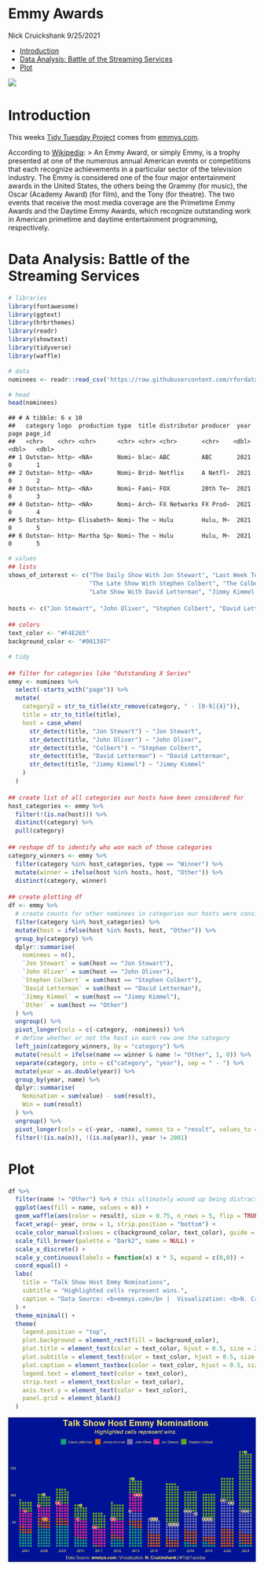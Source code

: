 Emmy Awards
================
Nick Cruickshank
9/25/2021

-   [Introduction](#introduction)
-   [Data Analysis: Battle of the Streaming
    Services](#data-analysis-battle-of-the-streaming-services)
-   [Plot](#plot)

![](https://deadline.com/wp-content/uploads/2020/07/emmys.jpg?w=681&h=383&crop=1)

# Introduction

This weeks [Tidy Tuesday
Project](https://github.com/rfordatascience/tidytuesday/tree/master/data/2021/2021-09-21)
comes from
[emmys.com](https://www.emmys.com/awards/nominations/award-search).

According to [Wikipedia](https://en.wikipedia.org/wiki/Emmy_Awards):
&gt; An Emmy Award, or simply Emmy, is a trophy presented at one of the
numerous annual American events or competitions that each recognize
achievements in a particular sector of the television industry. The Emmy
is considered one of the four major entertainment awards in the United
States, the others being the Grammy (for music), the Oscar (Academy
Award) (for film), and the Tony (for theatre). The two events that
receive the most media coverage are the Primetime Emmy Awards and the
Daytime Emmy Awards, which recognize outstanding work in American
primetime and daytime entertainment programming, respectively.

# Data Analysis: Battle of the Streaming Services

``` r
# libraries
library(fontawesome)
library(ggtext)
library(hrbrthemes)
library(readr)
library(showtext)
library(tidyverse)
library(waffle)
```

``` r
# data
nominees <- readr::read_csv('https://raw.githubusercontent.com/rfordatascience/tidytuesday/master/data/2021/2021-09-21/nominees.csv')
```

``` r
# head
head(nominees)
```

    ## # A tibble: 6 x 10
    ##   category logo  production type  title distributor producer  year  page page_id
    ##   <chr>    <chr> <chr>      <chr> <chr> <chr>       <chr>    <dbl> <dbl>   <dbl>
    ## 1 Outstan~ http~ <NA>       Nomi~ blac~ ABC         ABC       2021     0       1
    ## 2 Outstan~ http~ <NA>       Nomi~ Brid~ Netflix     A Netfl~  2021     0       2
    ## 3 Outstan~ http~ <NA>       Nomi~ Fami~ FOX         20th Te~  2021     0       3
    ## 4 Outstan~ http~ <NA>       Nomi~ Arch~ FX Networks FX Prod~  2021     0       4
    ## 5 Outstan~ http~ Elisabeth~ Nomi~ The ~ Hulu        Hulu, M~  2021     0       5
    ## 6 Outstan~ http~ Martha Sp~ Nomi~ The ~ Hulu        Hulu, M~  2021     0       5

``` r
# values
## lists
shows_of_interest <- c("The Daily Show With Jon Stewart", "Last Week Tonight With John Oliver",
                       "The Late Show With Stephen Colbert", "The Colbert Report",
                       "Late Show With David Letterman", "Jimmy Kimmel Live")

hosts <- c("Jon Stewart", "John Oliver", "Stephen Colbert", "David Letterman", "Jimmy Kimmel")

## colors
text_color <- "#F4E265"
background_color <- "#001397"
```

``` r
# tidy

## filter for categories like "Outstanding X Series"
emmy <- nominees %>%
  select(-starts_with("page")) %>%
  mutate(
    category2 = str_to_title(str_remove(category, " - [0-9]{4}")),
    title = str_to_title(title),
    host = case_when(
      str_detect(title, "Jon Stewart") ~ "Jon Stewart",
      str_detect(title, "John Oliver") ~ "John Oliver",
      str_detect(title, "Colbert") ~ "Stephen Colbert",
      str_detect(title, "David Letterman") ~ "David Letterman",
      str_detect(title, "Jimmy Kimmel") ~ "Jimmy Kimmel"
    )
  )

## create list of all categories our hosts have been considered for
host_categories <- emmy %>%
  filter(!(is.na(host))) %>%
  distinct(category) %>%
  pull(category)

## reshape df to identify who won each of those categories
category_winners <- emmy %>%
  filter(category %in% host_categories, type == "Winner") %>%
  mutate(winner = ifelse(host %in% hosts, host, "Other")) %>%
  distinct(category, winner)

## create plotting df
df <- emmy %>%
  # create counts for other nominees in categories our hosts were considered for
  filter(category %in% host_categories) %>%
  mutate(host = ifelse(host %in% hosts, host, "Other")) %>%
  group_by(category) %>%
  dplyr::summarise(
    nominees = n(),
    `Jon Stewart` = sum(host == "Jon Stewart"),
    `John Oliver` = sum(host == "John Oliver"),
    `Stephen Colbert` = sum(host == "Stephen Colbert"),
    `David Letterman` = sum(host == "David Letterman"),
    `Jimmy Kimmel` = sum(host == "Jimmy Kimmel"),
    `Other` = sum(host == "Other")
  ) %>%
  ungroup() %>%
  pivot_longer(cols = c(-category, -nominees)) %>%
  # define whether or not the host in each row one the category
  left_join(category_winners, by = "category") %>%
  mutate(result = ifelse(name == winner & name != "Other", 1, 0)) %>%
  separate(category, into = c("category", "year"), sep = " - ") %>%
  mutate(year = as.double(year)) %>%
  group_by(year, name) %>%
  dplyr::summarise(
    Nomination = sum(value) - sum(result),
    Win = sum(result)
  ) %>%
  ungroup() %>%
  pivot_longer(cols = c(-year, -name), names_to = "result", values_to = "n") %>%
  filter(!(is.na(n)), !(is.na(year)), year != 2001)
```

# Plot

``` r
df %>%
  filter(name != "Other") %>% # this ultimately wound up being distracting to plot
  ggplot(aes(fill = name, values = n)) + 
  geom_waffle(aes(color = result), size = 0.75, n_rows = 5, flip = TRUE, height = 0.9, width = 0.9) +
  facet_wrap(~ year, nrow = 1, strip.position = "bottom") + 
  scale_color_manual(values = c(background_color, text_color), guide = "none") +
  scale_fill_brewer(palette = "Dark2", name = NULL) +
  scale_x_discrete() + 
  scale_y_continuous(labels = function(x) x * 5, expand = c(0,0)) +
  coord_equal() + 
  labs(
    title = "Talk Show Host Emmy Nominations",
    subtitle = "Highlighted cells represent wins.",
    caption = "Data Source: <b>emmys.com</b> |  Visualization: <b>N. Cruickshank</b> | #TidyTuesday"
  ) +
  theme_minimal() + 
  theme(
    legend.position = "top",
    plot.background = element_rect(fill = background_color),
    plot.title = element_text(color = text_color, hjust = 0.5, size = 24, face = "bold"),
    plot.subtitle = element_text(color = text_color, hjust = 0.5, size = 16, face = "italic"),
    plot.caption = element_textbox(color = text_color, hjust = 0.5, size = 12),
    legend.text = element_text(color = text_color),
    strip.text = element_text(color = text_color),
    axis.text.y = element_text(color = text_color),
    panel.grid = element_blank()
  )
```

![](Emmy-Awards_files/figure-gfm/Talk%20Show%20Waffles-1.png)<!-- -->
